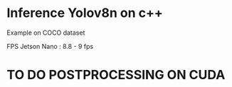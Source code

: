 # Inference Yolov8n on c++ 

Example on COCO dataset

FPS Jetson Nano : 8.8 - 9 fps

# TO DO POSTPROCESSING ON CUDA